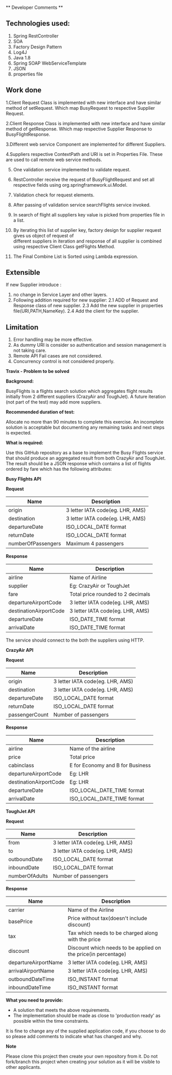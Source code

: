 ** Developer Comments **

Technologies used:
-------------------
1. Spring RestController
2. SOA 
3. Factory Design Pattern
4. Log4J
5. Java 1.8
6. Spring SOAP WebServiceTemplate
7. JSON
8. properties file


Work done
--------------
1.Client Request Class is implemented with new interface and have similar method of setRequest.
  Which map BusyRequest to respective Supplier Request.
  
2.Client Response Class is implemented with new interface and have similar method of getResponse.
  Which map respective Supplier Response to BusyFlightResponse.
  
3.Different web service Component are implemented for different Suppliers.

4.Suppliers respective ContextPath and URI is set in Properties File.
  These are used to call remote web service methods.

5. One validation service implemented to validate request.

6. RestController receive the request of BusyFlightRequest and set all respective fields using org.springframework.ui.Model.

7. Validation check for request elements.

8. After passing of validation service searchFlights service invoked.

9. In search of flight all suppliers key value is picked from properties file in a list.

10. By iterating this list of supplier key, factory design for supplier request gives us object of request of     
    different suppliers in iteration 
    and response of all supplier is combined using respective Client Class getFlights Method.
   
11. The Final Combine List is Sorted using Lambda expression.
   
 Extensible
-------------------

 If new Supplier introduce :
 
 1. no change in Service Layer and other layers.
 2. Following addition required for new supplier:
 	2.1 ADD of Request and Response class of new supplier.
 	2.3 Add the new supplier in properties file(URI,PATH,NameKey).
 	2.4 Add the client for the supplier.
 	 
 
Limitation
-----------

1. Error handling may be more effective.
2. As dummy URI is consider so authentication and session management is not taking care.
3. Remote API Fail cases are not considered.
4. Concurrency control is not considered properly.


**Travix - Problem to be solved**

**Background:**

BusyFlights is a flights search solution which aggregates flight results initially from 2 different suppliers (CrazyAir and ToughJet). A future iteration (not part of the test) may add more suppliers.

**Recommended duration of test:**

Allocate no more than 90 minutes to complete this exercise. An incomplete solution is acceptable but documenting any remaining tasks and next steps is expected. 

**What is required:**

Use this GitHub repository as a base to implement the Busy Flights service that should produce an aggregated result from both CrazyAir and ToughJet.
The result should be a JSON response which contains a list of flights ordered by fare which has the following attributes:

**Busy Flights API**

**Request**

| Name | Description |
| ------ | ------ |
| origin | 3 letter IATA code(eg. LHR, AMS) |
| destination | 3 letter IATA code(eg. LHR, AMS) |
| departureDate | ISO_LOCAL_DATE format |
| returnDate | ISO_LOCAL_DATE format |
| numberOfPassengers | Maximum 4 passengers |

**Response**

| Name | Description |
| ------ | ------ |
| airline | Name of Airline |
| supplier | Eg: CrazyAir or ToughJet |
| fare | Total price rounded to 2 decimals |
| departureAirportCode | 3 letter IATA code(eg. LHR, AMS) |
| destinationAirportCode | 3 letter IATA code(eg. LHR, AMS) |
| departureDate | ISO_DATE_TIME format |
| arrivalDate | ISO_DATE_TIME format |

The service should connect to the both the suppliers using HTTP.

**CrazyAir API**

**Request**

| Name | Description |
| ------ | ------ |
| origin | 3 letter IATA code(eg. LHR, AMS) |
| destination | 3 letter IATA code(eg. LHR, AMS) |
| departureDate | ISO_LOCAL_DATE format |
| returnDate | ISO_LOCAL_DATE format |
| passengerCount | Number of passengers |

**Response**


| Name | Description |
| ------ | ------ |
| airline | Name of the airline |
| price | Total price |
| cabinclass | E for Economy and B for Business |
| departureAirportCode | Eg: LHR |
| destinationAirportCode | Eg: LHR |
| departureDate | ISO_LOCAL_DATE_TIME format |
| arrivalDate | ISO_LOCAL_DATE_TIME format |

**ToughJet API**

**Request**

| Name | Description |
| ------ | ------ |
| from | 3 letter IATA code(eg. LHR, AMS) |
| to | 3 letter IATA code(eg. LHR, AMS) |
| outboundDate |ISO_LOCAL_DATE format |
| inboundDate | ISO_LOCAL_DATE format |
| numberOfAdults | Number of passengers |

**Response**

| Name | Description |
| ------ | ------ |
| carrier | Name of the Airline |
| basePrice | Price without tax(doesn't include discount) |
| tax | Tax which needs to be charged along with the price |
| discount | Discount which needs to be applied on the price(in percentage) |
| departureAirportName | 3 letter IATA code(eg. LHR, AMS) |
| arrivalAirportName | 3 letter IATA code(eg. LHR, AMS) |
| outboundDateTime | ISO_INSTANT format |
| inboundDateTime | ISO_INSTANT format |

**What you need to provide:**

- A solution that meets the above requirements.
- The implementation should be made as close to 'production ready' as possible within the time constraints.

It is fine to change any of the supplied application code, if you choose to do so please add comments to indicate what has changed and why.

**Note**

Please clone this project then create your own repository from it. Do not fork/branch this project when creating your solution as it will be visible to other applicants.
